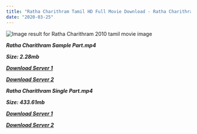 ```yaml
---
title: "Ratha Charithram Tamil HD Full Movie Download - Ratha Charithram Tamil HD Movie Download"
date: "2020-03-25"
---
```


![Image result for Ratha Charithram 2010 tamil movie image](https://3.bp.blogspot.com/_eewr1b1LpYA/TKN1X50_D-I/AAAAAAAAHa0/T4kvvM4e78U/s640/raththa_charithram_Audio_Launch_posters_01.jpg)

**_Ratha Charithram Sample Part.mp4_**

**_Size: 2.28mb_**

**_[Download Server 1](http://b8.wetransfer.vip/files/{8713b6b5f6e59cdcf244c33a3a7a492372c7347c9d869ddefa7d70dd3612d3d9}20Actor{8713b6b5f6e59cdcf244c33a3a7a492372c7347c9d869ddefa7d70dd3612d3d9}20Hits{8713b6b5f6e59cdcf244c33a3a7a492372c7347c9d869ddefa7d70dd3612d3d9}20Collection/Surya{8713b6b5f6e59cdcf244c33a3a7a492372c7347c9d869ddefa7d70dd3612d3d9}20Movies{8713b6b5f6e59cdcf244c33a3a7a492372c7347c9d869ddefa7d70dd3612d3d9}20Collection/Ratha{8713b6b5f6e59cdcf244c33a3a7a492372c7347c9d869ddefa7d70dd3612d3d9}20Charitram{8713b6b5f6e59cdcf244c33a3a7a492372c7347c9d869ddefa7d70dd3612d3d9}20(2010)/Ratha{8713b6b5f6e59cdcf244c33a3a7a492372c7347c9d869ddefa7d70dd3612d3d9}20Charitram{8713b6b5f6e59cdcf244c33a3a7a492372c7347c9d869ddefa7d70dd3612d3d9}20Mp4{8713b6b5f6e59cdcf244c33a3a7a492372c7347c9d869ddefa7d70dd3612d3d9}20HD/Ratha{8713b6b5f6e59cdcf244c33a3a7a492372c7347c9d869ddefa7d70dd3612d3d9}20Charitram{8713b6b5f6e59cdcf244c33a3a7a492372c7347c9d869ddefa7d70dd3612d3d9}20HD{8713b6b5f6e59cdcf244c33a3a7a492372c7347c9d869ddefa7d70dd3612d3d9}20Sample.mp4)_**

**_[Download Server 2](http://b8.wetransfer.vip/files/{8713b6b5f6e59cdcf244c33a3a7a492372c7347c9d869ddefa7d70dd3612d3d9}20Actor{8713b6b5f6e59cdcf244c33a3a7a492372c7347c9d869ddefa7d70dd3612d3d9}20Hits{8713b6b5f6e59cdcf244c33a3a7a492372c7347c9d869ddefa7d70dd3612d3d9}20Collection/Surya{8713b6b5f6e59cdcf244c33a3a7a492372c7347c9d869ddefa7d70dd3612d3d9}20Movies{8713b6b5f6e59cdcf244c33a3a7a492372c7347c9d869ddefa7d70dd3612d3d9}20Collection/Ratha{8713b6b5f6e59cdcf244c33a3a7a492372c7347c9d869ddefa7d70dd3612d3d9}20Charitram{8713b6b5f6e59cdcf244c33a3a7a492372c7347c9d869ddefa7d70dd3612d3d9}20(2010)/Ratha{8713b6b5f6e59cdcf244c33a3a7a492372c7347c9d869ddefa7d70dd3612d3d9}20Charitram{8713b6b5f6e59cdcf244c33a3a7a492372c7347c9d869ddefa7d70dd3612d3d9}20Mp4{8713b6b5f6e59cdcf244c33a3a7a492372c7347c9d869ddefa7d70dd3612d3d9}20HD/Ratha{8713b6b5f6e59cdcf244c33a3a7a492372c7347c9d869ddefa7d70dd3612d3d9}20Charitram{8713b6b5f6e59cdcf244c33a3a7a492372c7347c9d869ddefa7d70dd3612d3d9}20HD{8713b6b5f6e59cdcf244c33a3a7a492372c7347c9d869ddefa7d70dd3612d3d9}20Sample.mp4)_**

**_Ratha Charithram Single Part.mp4_**

**_Size: 433.61mb_**

**_[Download Server 1](http://b8.wetransfer.vip/files/{8713b6b5f6e59cdcf244c33a3a7a492372c7347c9d869ddefa7d70dd3612d3d9}20Actor{8713b6b5f6e59cdcf244c33a3a7a492372c7347c9d869ddefa7d70dd3612d3d9}20Hits{8713b6b5f6e59cdcf244c33a3a7a492372c7347c9d869ddefa7d70dd3612d3d9}20Collection/Surya{8713b6b5f6e59cdcf244c33a3a7a492372c7347c9d869ddefa7d70dd3612d3d9}20Movies{8713b6b5f6e59cdcf244c33a3a7a492372c7347c9d869ddefa7d70dd3612d3d9}20Collection/Ratha{8713b6b5f6e59cdcf244c33a3a7a492372c7347c9d869ddefa7d70dd3612d3d9}20Charitram{8713b6b5f6e59cdcf244c33a3a7a492372c7347c9d869ddefa7d70dd3612d3d9}20(2010)/Ratha{8713b6b5f6e59cdcf244c33a3a7a492372c7347c9d869ddefa7d70dd3612d3d9}20Charitram{8713b6b5f6e59cdcf244c33a3a7a492372c7347c9d869ddefa7d70dd3612d3d9}20Mp4{8713b6b5f6e59cdcf244c33a3a7a492372c7347c9d869ddefa7d70dd3612d3d9}20HD/Ratha{8713b6b5f6e59cdcf244c33a3a7a492372c7347c9d869ddefa7d70dd3612d3d9}20Charitram{8713b6b5f6e59cdcf244c33a3a7a492372c7347c9d869ddefa7d70dd3612d3d9}20HD.mp4)_**

**_[Download Server 2](http://b8.wetransfer.vip/files/{8713b6b5f6e59cdcf244c33a3a7a492372c7347c9d869ddefa7d70dd3612d3d9}20Actor{8713b6b5f6e59cdcf244c33a3a7a492372c7347c9d869ddefa7d70dd3612d3d9}20Hits{8713b6b5f6e59cdcf244c33a3a7a492372c7347c9d869ddefa7d70dd3612d3d9}20Collection/Surya{8713b6b5f6e59cdcf244c33a3a7a492372c7347c9d869ddefa7d70dd3612d3d9}20Movies{8713b6b5f6e59cdcf244c33a3a7a492372c7347c9d869ddefa7d70dd3612d3d9}20Collection/Ratha{8713b6b5f6e59cdcf244c33a3a7a492372c7347c9d869ddefa7d70dd3612d3d9}20Charitram{8713b6b5f6e59cdcf244c33a3a7a492372c7347c9d869ddefa7d70dd3612d3d9}20(2010)/Ratha{8713b6b5f6e59cdcf244c33a3a7a492372c7347c9d869ddefa7d70dd3612d3d9}20Charitram{8713b6b5f6e59cdcf244c33a3a7a492372c7347c9d869ddefa7d70dd3612d3d9}20Mp4{8713b6b5f6e59cdcf244c33a3a7a492372c7347c9d869ddefa7d70dd3612d3d9}20HD/Ratha{8713b6b5f6e59cdcf244c33a3a7a492372c7347c9d869ddefa7d70dd3612d3d9}20Charitram{8713b6b5f6e59cdcf244c33a3a7a492372c7347c9d869ddefa7d70dd3612d3d9}20HD.mp4)_**
